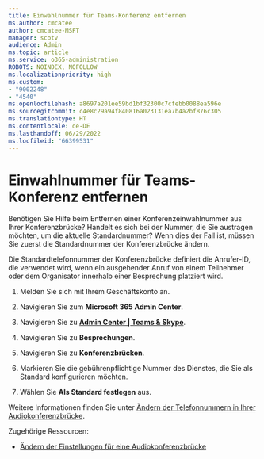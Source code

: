 ```yaml
---
title: Einwahlnummer für Teams-Konferenz entfernen
ms.author: cmcatee
author: cmcatee-MSFT
manager: scotv
audience: Admin
ms.topic: article
ms.service: o365-administration
ROBOTS: NOINDEX, NOFOLLOW
ms.localizationpriority: high
ms.custom:
- "9002248"
- "4540"
ms.openlocfilehash: a8697a201ee59bd1bf32300c7cfebb0088ea596e
ms.sourcegitcommit: c4e8c29a94f840816a023131ea7b4a2bf876c305
ms.translationtype: HT
ms.contentlocale: de-DE
ms.lasthandoff: 06/29/2022
ms.locfileid: "66399531"
---
```

# <a name="remove-teams-dial-in-conferencing-number"></a>Einwahlnummer für Teams-Konferenz entfernen

Benötigen Sie Hilfe beim Entfernen einer Konferenzeinwahlnummer aus Ihrer Konferenzbrücke? Handelt es sich bei der Nummer, die Sie austragen möchten, um die aktuelle Standardnummer? Wenn dies der Fall ist, müssen Sie zuerst die Standardnummer der Konferenzbrücke ändern.

Die Standardtelefonnummer der Konferenzbrücke definiert die Anrufer-ID, die verwendet wird, wenn ein ausgehender Anruf von einem Teilnehmer oder dem Organisator innerhalb einer Besprechung platziert wird.

1. Melden Sie sich mit Ihrem Geschäftskonto an.

2. Navigieren Sie zum **Microsoft 365 Admin Center**.

3. Navigieren Sie zu [**Admin Center | Teams & Skype**](https://admin.teams.microsoft.com/dashboard).

4. Navigieren Sie zu **Besprechungen**.

5. Navigieren Sie zu **Konferenzbrücken**.

6. Markieren Sie die gebührenpflichtige Nummer des Dienstes, die Sie als Standard konfigurieren möchten.

7. Wählen Sie **Als Standard festlegen** aus.

Weitere Informationen finden Sie unter [Ändern der Telefonnummern in Ihrer Audiokonferenzbrücke](https://docs.microsoft.com/microsoftteams/change-the-phone-numbers-on-your-audio-conferencing-bridge).

Zugehörige Ressourcen:

- [Ändern der Einstellungen für eine Audiokonferenzbrücke](https://docs.microsoft.com/microsoftteams/change-the-settings-for-an-audio-conferencing-bridge)
